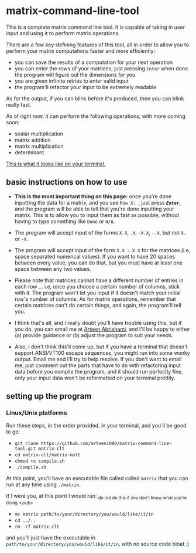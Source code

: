 # matrix-command-line-tool

This is a complete matrix command line tool. It is capable of taking in user input and using it to perform matrix operations.

There are a few key-defining features of this tool, all in order to allow you to perform your matrix computations faster and more efficiently:
- you can save the results of a computation for your next operation
- you can enter the rows of your matrices, just pressing `Enter` when done. the program will figure out the dimensions for you
- you are given infinite retries to enter valid input
- the program'll refactor your input to be extremely readable

As for the output, if you can blink before it's produced, then you can blink really fast.

As of right now, it can perform the following operations, with more coming soon:

- scalar multiplication
- matrix addition
- matrix multiplication
- determinant

[This is what it looks like on your terminal.](./imgs/program-interface.png)

## basic instructions on how to use

- **This is the most important thing on this page:** once you're done inputting the data for a matrix, and you see `Row X: `, just press ***`Enter`***, and the program will be able to tell that you're done inputting your matrix. This is to allow you to input them as fast as possible, without having to type something like `Done` or `N/A`.

- The program will accept input of the forms `X.X`, `.X`, `-X.X`, `-.X`, but not `X.` or `-X.`

- The program will accept input of the form `X.X -.X X` for the matrices (i.e, space separated numerical values). If you want to have 20 spaces between every value, you can do that, but you must have at least one space between any two values.

- Please note that matrices cannot have a different number of entries in each row ... i.e, once you choose a certain number of columns, stick with it. The program won't let you input if it doesn't match your initial row's number of columns. As for matrix operations, remember that certain matrices can't do certain things, and again, the program'll tell you.

- I think that's all, and I really doubt you'll have trouble using this, but if you do, you can email me at [Arteen Abrishami](mailto:arteen1000@gmail.com?subject=[GitHub]%20matrix-command-line-tool), and I'll be happy to either (a) provide guidance or (b) adjust the program to suit your needs.

- Also, I don't think this'll come up, but if you have a terminal that doesn't support ANSI/VT100 escape sequences, you might run into some wonky output. Email me and I'll try to help resolve. If you don't want to email me, just comment out the parts that have to do with refactoring input data before you compile the program, and it should run perfectly fine, only your input data won't be reformatted on your terminal prettily.

## setting up the program

### Linux/Unix platforms

Run these steps, in the order provided, in your terminal, and you'll be good to go:

- `git clone https://github.com/arteen1000/matrix-command-line-tool.git matrix-clt`
- `cd matrix-clt/matrix-mult`
- `chmod +x compile.sh`
- `./compile.sh`

At this point, you'll have an executable file called called `matrix` that you can run at any time using `./matrix`.

If I were you, at this point I would run:
<sub> do not do this if you don't know what you're doing <\sub>

- `mv matrix path/to/your/directory/you/would/like/it/in`
- `cd ../..`
- `rm -rf matrix-clt`

and you'll just have the executable in `path/to/your/directory/you/would/like/it/in`, with no source code bloat :)
